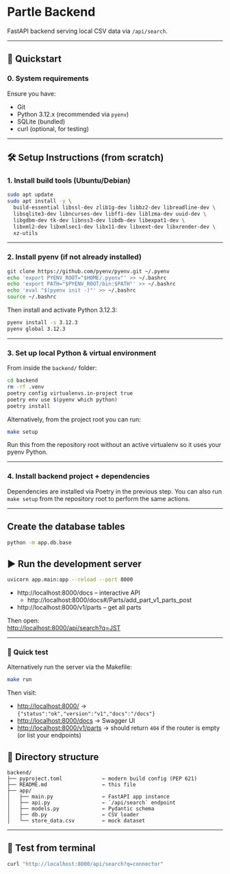 # Partle Backend

FastAPI backend serving local CSV data via `/api/search`.

---

## 🚀 Quickstart

### 0. System requirements

Ensure you have:

- Git
- Python 3.12.x (recommended via `pyenv`)
- SQLite (bundled)
- curl (optional, for testing)

---

## 🛠️ Setup Instructions (from scratch)

### 1. Install build tools (Ubuntu/Debian)

```bash
sudo apt update
sudo apt install -y \
  build-essential libssl-dev zlib1g-dev libbz2-dev libreadline-dev \
  libsqlite3-dev libncurses-dev libffi-dev liblzma-dev uuid-dev \
  libgdbm-dev tk-dev libnss3-dev libdb-dev libexpat1-dev \
  libxml2-dev libxmlsec1-dev libx11-dev libxext-dev libxrender-dev \
  xz-utils
```

---

### 2. Install pyenv (if not already installed)

```bash
git clone https://github.com/pyenv/pyenv.git ~/.pyenv
echo 'export PYENV_ROOT="$HOME/.pyenv"' >> ~/.bashrc
echo 'export PATH="$PYENV_ROOT/bin:$PATH"' >> ~/.bashrc
echo 'eval "$(pyenv init -)"' >> ~/.bashrc
source ~/.bashrc
```

Then install and activate Python 3.12.3:

```bash
pyenv install -s 3.12.3
pyenv global 3.12.3
```

---

### 3. Set up local Python & virtual environment

From inside the `backend/` folder:

```bash
cd backend
rm -rf .venv
poetry config virtualenvs.in-project true
poetry env use $(pyenv which python)
poetry install
```

Alternatively, from the project root you can run:

```bash
make setup
```
Run this from the repository root without an active virtualenv so it uses your
pyenv Python.

---

### 4. Install backend project + dependencies

Dependencies are installed via Poetry in the previous step. You can also run
`make setup` from the repository root to perform the same actions.

---

## Create the database tables

```bash
python -m app.db.base
```

## ▶️ Run the development server

```bash
uvicorn app.main:app --reload --port 8000
```

- http://localhost:8000/docs – interactive API
    - http://localhost:8000/docs#/Parts/add_part_v1_parts_post
- http://localhost:8000/v1/parts – get all parts

Then open:  
[http://localhost:8000/api/search?q=JST](http://localhost:8000/api/search?q=JST)

---

### 🧪 Quick test

Alternatively run the server via the Makefile:

```bash
make run
```

Then visit:

- <http://localhost:8000/> → `{"status":"ok","version":"v1","docs":"/docs"}`
- <http://localhost:8000/docs> → Swagger UI
- <http://localhost:8000/v1/parts> → should return `404` if the router is empty (or list your endpoints)

## 📂 Directory structure

```
backend/
├── pyproject.toml             ← modern build config (PEP 621)
├── README.md                  ← this file
├── app/
│   ├── main.py                ← FastAPI app instance
│   ├── api.py                 ← `/api/search` endpoint
│   ├── models.py              ← Pydantic schema
│   ├── db.py                  ← CSV loader
│   └── store_data.csv         ← mock dataset
```

---

## 🧪 Test from terminal

```bash
curl "http://localhost:8000/api/search?q=connector"
```

